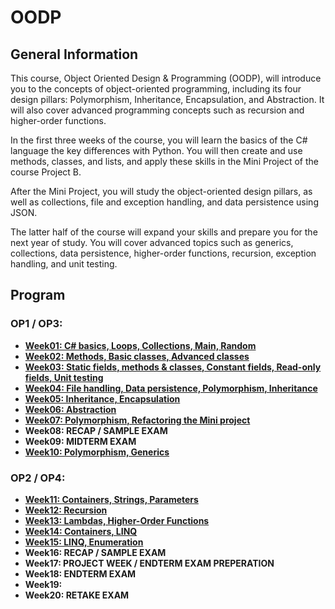 # OODP

## General Information
This course, Object Oriented Design & Programming (OODP), will introduce you to the concepts of object-oriented programming, including its four design pillars: Polymorphism, Inheritance, Encapsulation, and Abstraction. It will also cover advanced programming concepts such as recursion and higher-order functions.

In the first three weeks of the course, you will learn the basics of the C# language the key differences with Python. You will then create and use methods, classes, and lists, and apply these skills in the Mini Project of the course Project B.

After the Mini Project, you will study the object-oriented design pillars, as well as collections, file and exception handling, and data persistence using JSON.

The latter half of the course will expand your skills and prepare you for the next year of study. You will cover advanced topics such as generics, collections, data persistence, higher-order functions, recursion, exception handling, and unit testing.

## Program

### OP1 / OP3:
- [**Week01: C# basics, Loops, Collections, Main, Random**](./Week01/readme.md)
- [**Week02: Methods, Basic classes, Advanced classes**](./Week02/readme.md)  
- [**Week03: Static fields, methods & classes, Constant fields, Read-only fields, Unit testing**](./Week03/readme.md)  
- [**Week04: File handling, Data persistence, Polymorphism, Inheritance**](./Week04/readme.md)  
- [**Week05: Inheritance, Encapsulation**](./Week05/readme.md)  
- [**Week06: Abstraction**](./Week06/readme.md)  
- [**Week07: Polymorphism, Refactoring the Mini project**](./Week07/readme.md)
- **Week08: RECAP / SAMPLE EXAM**
- **Week09: MIDTERM EXAM**
- [**Week10: Polymorphism, Generics**](./Week10/readme.md)

### OP2 / OP4:
- [**Week11: Containers, Strings, Parameters**](./Week11/readme.md)  
- [**Week12: Recursion**](./Week12/readme.md)  
- [**Week13: Lambdas, Higher-Order Functions**](./Week13/readme.md)  
- [**Week14: Containers, LINQ**](./Week14/readme.md)  
- [**Week15: LINQ, Enumeration**](./Week15/readme.md)
- **Week16: RECAP / SAMPLE EXAM**
- **Week17: PROJECT WEEK / ENDTERM EXAM PREPERATION**
- **Week18: ENDTERM EXAM**
- **Week19:**
- **Week20: RETAKE EXAM**